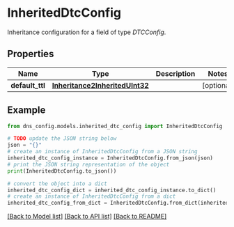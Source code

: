 # InheritedDtcConfig

Inheritance configuration for a field of type _DTCConfig_.

## Properties

Name | Type | Description | Notes
------------ | ------------- | ------------- | -------------
**default_ttl** | [**Inheritance2InheritedUInt32**](Inheritance2InheritedUInt32.md) |  | [optional] 

## Example

```python
from dns_config.models.inherited_dtc_config import InheritedDtcConfig

# TODO update the JSON string below
json = "{}"
# create an instance of InheritedDtcConfig from a JSON string
inherited_dtc_config_instance = InheritedDtcConfig.from_json(json)
# print the JSON string representation of the object
print(InheritedDtcConfig.to_json())

# convert the object into a dict
inherited_dtc_config_dict = inherited_dtc_config_instance.to_dict()
# create an instance of InheritedDtcConfig from a dict
inherited_dtc_config_from_dict = InheritedDtcConfig.from_dict(inherited_dtc_config_dict)
```
[[Back to Model list]](../README.md#documentation-for-models) [[Back to API list]](../README.md#documentation-for-api-endpoints) [[Back to README]](../README.md)


